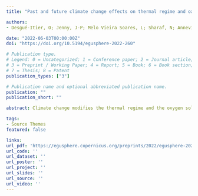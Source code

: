```yaml
---
title: "Past and future climate change effects on thermal regime and oxygen solubility of four peri-alpine lakes"

authors:
- Desgué-Itier, O; Jenny, J-P; Melo Vieira Soares, L; Sharaf, N; Anneville, O; Bouffard, D; Vinçon Leite, B; Chanudet, V; Danis, P-A; Domaizon, I; Mazure, T; Soulignac, F; Tran-Khac, V; Guillard, J

date: "2022-06-03T00:00:00Z"
doi: "https://doi.org/10.5194/egusphere-2022-260"

# Publication type.
# Legend: 0 = Uncategorized; 1 = Conference paper; 2 = Journal article;
# 3 = Preprint / Working Paper; 4 = Report; 5 = Book; 6 = Book section;
# 7 = Thesis; 8 = Patent
publication_types: ["3"]

# Publication name and optional abbreviated publication name.
publication: ""
publication_short: ""

abstract: Climate change modifies the thermal regime and the oxygen solubility of lakes globally, resulting in the alteration of ecosystem processes, lake habitats and concentrations of key parameters. The use of one-dimensional (1D) lake model for global scale studies has become the standard in lake research to evaluate the effects of climate change. However, such approach requires global scale forcing parameters which have several limitations that are barely discussed, such as the need of serious downscaling. Furthermore, projections of lakes' thermal regime are hardly ever confronted with long-term observations that extent for more than a few decades. These shortfalls limit the robustness of hindcast/ forecast simulations on decadal to centennial timescales. In this study, several 1D lake models' robustness was tested for long-term variations based on 63 years of limnological data collected by the French Observatory of LAkes (OLA). Here we evaluate the possibility to force mechanistic models by following the long-term evolution of shortwave radiation and air temperature while providing realistic seasonal trend for the other parameters for which local scale downscaling often lacks accuracy. Then, the effects of climate change on the thermal regime and oxygen solubility were analyzed in the four-largest French peri-Alpine lakes. Our results show that 1D lake models forced by air temperatures and short-wave radiations accurately predict variations in lake thermal regime over the last four to six decades, with RMSE <1.95 °C. During the last three decades, water temperatures have increased by 0.46 °C decade–1 (±0.02 °C) in the epilimnion and 0.33 °C decade–1 (±0.06 °C) in the hypolimnion. Concomitantly and due to thermal change, O2 solubility has decreased by -0.104 mg L–1 decade–1 (±0.005 mg L–1) and -0.096 mg L–1 decade–1 (±0.011 mg L–1) in the epilimnion and hypolimnion, respectively. Based on the ssp370 socio-economic pathway of the IPCC, perialpine lakes could face an increase of 3.80 °C (±0.20 °C) in the next 70 years, accompanied by a decline of 1.0 mg L–1 (±0.1 mg L–1) of O2 solubility. These results suggest important degradation in lake thermal and oxygen conditions and a loss of habitats for endemic species.

tags:
- Source Themes
featured: false

links:
url_pdf: 'https://egusphere.copernicus.org/preprints/2022/egusphere-2022-260/egusphere-2022-260.pdf'
url_code: ''
url_dataset: ''
url_poster: ''
url_project: ''
url_slides: ''
url_source: ''
url_video: ''
---
```

